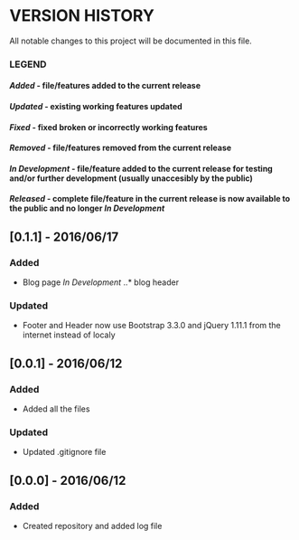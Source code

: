 # VERSION HISTORY
All notable changes to this project will be documented in this file.

### LEGEND
#### *Added* - file/features added to the current release
#### *Updated* - existing working features updated
#### *Fixed* - fixed broken or incorrectly working features
#### *Removed* - file/features removed from the current release
#### *In Development* - file/feature added to the current release for testing and/or further development (usually unaccesibly by the public) 
#### *Released* - complete file/feature in the current release is now available to the public and no longer *In Development*

## [0.1.1] - 2016/06/17
### Added
- Blog page *In Development* 
..* blog header

### Updated
- Footer and Header now use Bootstrap 3.3.0 and jQuery 1.11.1 from the internet instead of localy

## [0.0.1] - 2016/06/12
### Added
- Added all the files

### Updated
- Updated .gitignore file

## [0.0.0] - 2016/06/12
### Added
- Created repository and added log file